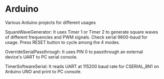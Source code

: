 # Arduino
Various Arduino projects for different usages

SquareWaveGenerator:
It uses Timer 1 or Timer 2 to generate square waves of different frequencies and PWM signals. Check serial 9600-baud for usage. Press RESET button to cycle among the 4 modes.

OverrideSerialPassthrough:
It uses PIN 0 to passthrough an external device's UART to PC serial console.

TimerSoftwareSerial:
It reads UART at 115200 baud rate for CSERIAL\_8N1 on Arduino UNO and print to PC console.
